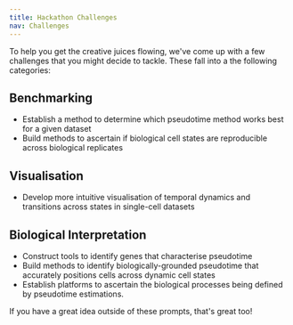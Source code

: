 ```yaml
---
title: Hackathon Challenges
nav: Challenges
---
```


To help you get the creative juices flowing, we've come up with a few challenges that you might decide to tackle. These fall into a the following categories:


## Benchmarking

- Establish a method to determine which pseudotime method works best for a given dataset
- Build methods to ascertain if biological cell states are reproducible across biological replicates


## Visualisation

- Develop more intuitive visualisation of temporal dynamics and transitions across states in single-cell datasets


## Biological Interpretation

- Construct tools to identify genes that characterise pseudotime
- Build methods to identify biologically-grounded pseudotime that accurately positions cells across dynamic cell states
- Establish platforms to ascertain the biological processes being defined by pseudotime estimations.



If you have a great idea outside of these prompts, that's great too!